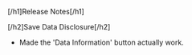 [/h1]Release Notes[/h1]

[/h2]Save Data Disclosure[/h2]

- Made the 'Data Information' button actually work.
